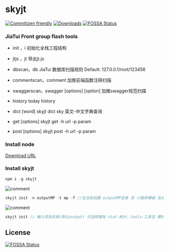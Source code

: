 # skyjt
[![Commitizen friendly](https://img.shields.io/badge/commitizen-friendly-brightgreen.svg)](http://commitizen.github.io/cz-cli/)
[![Downloads](https://img.shields.io/npm/dy/skyjt.svg?style=popout)](https://img.shields.io/npm/dy/skyjt.svg?style=popout)
[![FOSSA Status](https://app.fossa.io/api/projects/git%2Bgithub.com%2Fkongnet%2Fsky.svg?type=shield)](https://app.fossa.io/projects/git%2Bgithub.com%2Fkongnet%2Fsky?ref=badge_shield)

### JiaTui Front group flash tools
* init ，i            													        初始化全栈工程结构

* jtjs ，jt            													        导出jt.js

* dbscan，db								JiaTui 数据库扫描规则 Default: 127.0.0.1/root/123456

* commentscan，comment								     加推前端函数注释扫描

* swaggerscan，swagger  [options] [option]		加推swagger规范扫描

* history                                 								      today history

* dict [word]                           							      skyjt dict sky 英文-中文字典查询

* get [options]                           							      skyjt get -h url -p param

* post [options]                          						         skyjt post -h url -p param

### Install node
[Download URL ](https://nodejs.org/en/download/current/)

### Install skyjt

```js
npm i -g skyjt
```
![comment](https://github.com/kongnet/sky/raw/master/screenShot/1.gif)

```js
skyjt init -n outputMP -t mp -f //在当前创建 outputMP目录 将 小程序模板 生成在其下，并强制覆盖 已有的文件
```

![comment](https://raw.githubusercontent.com/soekchl/sky/master/screenShot/skyjt_init_model.gif)

```js
skyjt init // 输入项目名称(默认output) 可选择增加 stat-统计，tools-工具包 模块 来创建项目
```

## License
[![FOSSA Status](https://app.fossa.io/api/projects/git%2Bgithub.com%2Fkongnet%2Fsky.svg?type=large)](https://app.fossa.io/projects/git%2Bgithub.com%2Fkongnet%2Fsky?ref=badge_large)